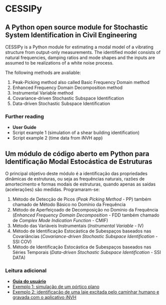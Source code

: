 # CESSIPy
## A Python open source module for Stochastic System Identification in Civil Engineering

CESSIPy is a Python module for estimating a modal model of a vibrating structure from output-only measurements. The identified model consists of natural frequencies, damping ratios and mode shapes and the inputs are assumed to be realizations of a white noise process. 

The following methods are avaliable: 

1. Peak-Picking method also called Basic Frequency Domain method
2. Enhanced Frequency Domain Decomposition method
3. Instrumental Variable method
4. Covariance-driven Stochastic Subspace Identification
5. Data-driven Stochastic Subspace Identification

### Further reading

* **User Guide**
* Script example 1 (simulation of a shear building identification)
* Script example 2 (time data from iNVH app)

## Um módulo de código aberto em Python para Identificação Modal Estocástica de Estruturas

O principal objetivo deste módulo é a identificação das propriedades dinâmicas de estruturas, ou seja as frequências naturais, razões de amortecimento e formas modais de estruturas, quando apenas as saídas (acelerações) são medidas. Programaram-se:

1. Método de Detecção de Picos (*Peak Picking Method* - PP) também chamado de Método Básico no Domínio da Frequência
2. Método de Aperfeiçoado de Decomposição no Domínio da Frequência (*Enhanced Frequency Domain Decomposition* - FDD também chamado de *Complex Mode Indication Function* - CMIF)
3. Método das Variáveis Instrumentais (*Instrumental Variable* - IV)
4. Método de Identificação Estocástica de Subespaços baseados nas Covariâncias (*Covariance-driven Stochastic Subspace Identification* - SSI COV)
5. Método de Identificação Estocástica de Subespaços baseados nas Séries Temporais (*Data-driven Stochastic Subspace Identification* - SSI DATA)

### Leitura adicional

* [**Guia do usuário**](https://nbviewer.jupyter.org/github/MatheusCarini/CESSIPy/blob/main/Portugu%C3%AAs/Guia_do_usu%C3%A1rio.ipynb) 
* [Exemplo 1: simulação de um pórtico plano](https://github.com/MatheusCarini/CESSIPy/blob/main/Portugu%C3%AAs/Example01_Shear_Building.py) 
* [Exemplo 2: identificação de uma laje excitada pelo caminhar humano e gravada com o aplicativo iNVH](https://github.com/MatheusCarini/CESSIPy/blob/main/Portugu%C3%AAs/Example02_Smartphone.py)
